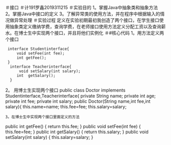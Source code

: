 ＃接口
＃计191罗鑫2019311215
＃实验目的
1。掌握Java中抽象类和抽象方法
2。掌握Java中接口的定义
3。了解异常类的使用方法，并在程序中根据输入的情况做异常处理
＃实验过程
定义在实验初期最初我创造了两个接口，在学生接口使用抽象类定义缴纳学费，查询学费，在老师接口使用方法定义分配工资以及查询薪水。在博士生中实现两个接口，并且将他们实例化
＃#核心代码
1。用方法定义两个接口
```
 interface Studentinterface{					
	 void setFee(int fee);				
	 int getFee();
 }
  interface Teacherinterface{
	  void setSalary(int salary);
	 int  getSalary();
  }
  ```
2。
用博士生实现两个接口
 public class Doctor implements Studentinterface,Teacherinterface{
	   private String name;
	   private int age;
	   private int fee;
	   private int salary;
	   public Doctor(String name,int fee,int salary){
		   this.name=name;
		   this.fee=fee;
		   this.salary=salary;
```
3。在博士生中实现两个接口里面定义的方法
```
  public int getFee() {
		   return this.fee;
	   }
	   public void  setFee(int fee) {
		   this.fee=fee;
	   }
		public int getSalary() {
            return this.salary;
		}
	   public void setSalary(int salary) {
		   this.salary=salary;
   }
   ```
